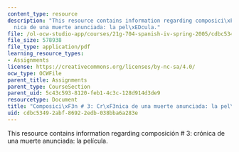 ```yaml
---
content_type: resource
description: "This resource contains information regarding composici\xF3n # 3: cr\xF3\
  nica de una muerte anunciada: la pel\xEDcula."
file: /ol-ocw-studio-app/courses/21g-704-spanish-iv-spring-2005/cdbc53492abf86922edb038bba6a283e_MIT21G_704S05_guion_instru.pdf
file_size: 578938
file_type: application/pdf
learning_resource_types:
- Assignments
license: https://creativecommons.org/licenses/by-nc-sa/4.0/
ocw_type: OCWFile
parent_title: Assignments
parent_type: CourseSection
parent_uid: 5c43c593-8120-feb1-4c3c-128d914d3de9
resourcetype: Document
title: "Composici\xF3n # 3: Cr\xF3nica de una muerte anunciada: la pel\xEDcula"
uid: cdbc5349-2abf-8692-2edb-038bba6a283e
---
```

This resource contains information regarding composición # 3: crónica de una muerte anunciada: la película.
